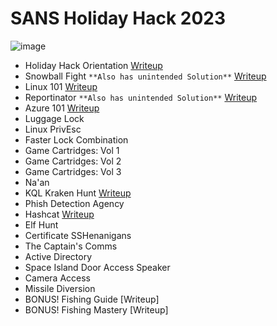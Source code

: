 # SANS Holiday Hack 2023
![image](https://github.com/dibsy/sans-holiday-hack-2023/assets/1623243/7b7ac86a-ef4f-4923-a820-6637ce75e3a7)


 - Holiday Hack Orientation [Writeup](https://github.com/dibsy/sans-holiday-hack-2023/blob/main/objectives/Christmas-Island/Frostys-Bridge/Holiday-Hack-Orientation.md)
 - Snowball Fight ```**Also has unintended Solution**``` [Writeup](https://github.com/dibsy/sans-holiday-hack-2023/blob/main/objectives/Christmas-Island/Frostys-Bridge/Snowball-Fight.md)
 - Linux 101 [Writeup](https://github.com/dibsy/sans-holiday-hack-2023/blob/main/objectives/Christmas-Island/Santas-Surf-Shack/Linux-101.md)
 - Reportinator ```**Also has unintended Solution**``` [Writeup](https://github.com/dibsy/sans-holiday-hack-2023/blob/main/objectives/Christmas-Island/Rudolphs-Rest/Reportinator.md)
 - Azure 101 [Writeup](https://github.com/dibsy/sans-holiday-hack-2023/blob/main/objectives/Christmas-Island/Rudolphs-Rest/Azure-101.md)
 - Luggage Lock
 - Linux PrivEsc
 - Faster Lock Combination
 - Game Cartridges: Vol 1
 - Game Cartridges: Vol 2
 - Game Cartridges: Vol 3
 - Na'an
 - KQL Kraken Hunt [Writeup](https://github.com/dibsy/sans-holiday-hack-2023/blob/main/objectives/Film-Noir-Island/Gumshoe-Alley-PI-Office/KQL-Kraken-Hunt.md)
 - Phish Detection Agency
 - Hashcat [Writeup](https://github.com/dibsy/sans-holiday-hack-2023/blob/main/objectives/Film-Noir-Island/Chiaroscuro-City/NaaN.md)
 - Elf Hunt
 - Certificate SSHenanigans
 - The Captain's Comms
 - Active Directory
 - Space Island Door Access Speaker
 - Camera Access
 - Missile Diversion
 - BONUS! Fishing Guide [Writeup]
 - BONUS! Fishing Mastery [Writeup]
